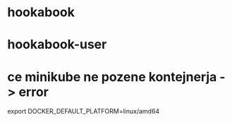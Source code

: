 # hookabook
# hookabook-user

# ce minikube ne pozene kontejnerja -> error 
export DOCKER_DEFAULT_PLATFORM=linux/amd64